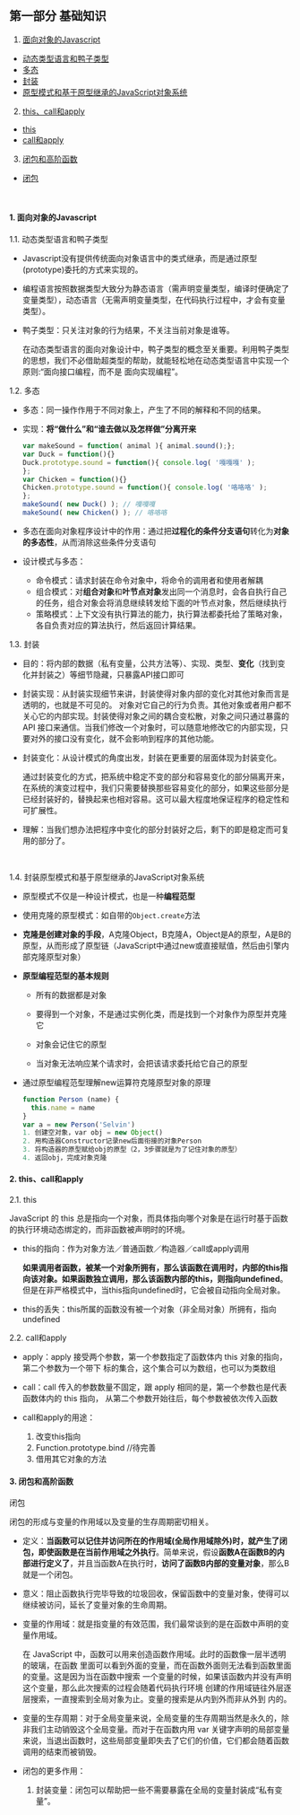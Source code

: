 ## 第一部分 基础知识

1. [面向对象的Javascript](#1)
  * [动态类型语言和鸭子类型](#1.1)
  * [多态](#1.2)
  * [封装](#1.3)
  * [原型模式和基于原型继承的JavaScript对象系统](#1.4)

2. [this、call和apply](#2)
  * [this](#2.1)
  * [call和apply](#2.2)

3. [闭包和高阶函数](#3)
  * [闭包](#3.1)

   ​

#### <a name="1">1. 面向对象的Javascript</a>


  <a name="#1.1">1.1. 动态类型语言和鸭子类型</a>

  * Javascript没有提供传统面向对象语言中的类式继承，而是通过原型(prototype)委托的方式来实现的。

  * 编程语言按照数据类型大致分为静态语言（需声明变量类型，编译时便确定了变量类型），动态语言（无需声明变量类型，在代码执行过程中，才会有变量类型）。
  
  * 鸭子类型：只关注对象的行为结果，不关注当前对象是谁等。

    在动态类型语言的面向对象设计中，鸭子类型的概念至关重要。利用鸭子类型的思想，我们不必借助超类型的帮助，就能轻松地在动态类型语言中实现一个原则:“面向接口编程，而不是 面向实现编程”。



  <a name="#1.2">1.2. 多态</a>

  * 多态：同一操作作用于不同对象上，产生了不同的解释和不同的结果。

  * 实现：**将“做什么”和“谁去做以及怎样做”分离开来**

      ```javascript
      var makeSound = function( animal ){ animal.sound();};
      var Duck = function(){}
      Duck.prototype.sound = function(){ console.log( '嘎嘎嘎' );
      };
      var Chicken = function(){}
      Chicken.prototype.sound = function(){ console.log( '咯咯咯' );
      };
      makeSound( new Duck() ); // 嘎嘎嘎
      makeSound( new Chicken() ); // 咯咯咯
      ```

  * 多态在面向对象程序设计中的作用：通过把**过程化的条件分支语句**转化为**对象的多态性**，从而消除这些条件分支语句

  * 设计模式与多态：

    * 命令模式：请求封装在命令对象中，将命令的调用者和使用者解耦
    * 组合模式：对**组合对象**和**叶节点对象**发出同一个消息时，会各自执行自己的任务，组合对象会将消息继续转发给下面的叶节点对象，然后继续执行
    * 策略模式：上下文没有执行算法的能力，执行算法都委托给了策略对象，各自负责对应的算法执行，然后返回计算结果。



  <a name="#1.3">1.3. 封装</a>

  * 目的：将内部的数据（私有变量，公共方法等）、实现、类型、**变化**（找到变化并封装之）等细节隐藏，只暴露API接口即可

  * 封装实现：从封装实现细节来讲，封装使得对象内部的变化对其他对象而言是透明的，也就是不可见的。 对象对它自己的行为负责。其他对象或者用户都不关心它的内部实现。封装使得对象之间的耦合变松散，对象之间只通过暴露的 API 接口来通信。当我们修改一个对象时，可以随意地修改它的内部实现，只要对外的接口没有变化，就不会影响到程序的其他功能。

  * 封装变化：从设计模式的角度出发，封装在更重要的层面体现为封装变化。
    
    通过封装变化的方式，把系统中稳定不变的部分和容易变化的部分隔离开来，在系统的演变过程中，我们只需要替换那些容易变化的部分，如果这些部分是已经封装好的，替换起来也相对容易。这可以最大程度地保证程序的稳定性和可扩展性。

  * 理解：当我们想办法把程序中变化的部分封装好之后，剩下的即是稳定而可复用的部分了。

    ​

  <a name="#1.4">1.4. 封装原型模式和基于原型继承的JavaScript对象系统</a>

  * 原型模式不仅是一种设计模式，也是一种**编程范型**

  * 使用克隆的原型模式：如自带的`Object.create`方法

  * **克隆是创建对象的手段**，A克隆Object，B克隆A，Object是A的原型，A是B的原型，从而形成了原型链（JavaScript中通过new或直接赋值，然后由引擎内部克隆原型对象）

  * **原型编程范型的基本规则**

    * 所有的数据都是对象

    * 要得到一个对象，不是通过实例化类，而是找到一个对象作为原型并克隆它

    * 对象会记住它的原型

    * 当对象无法响应某个请求时，会把该请求委托给它自己的原型

  * 通过原型编程范型理解new运算符克隆原型对象的原理

    ```javascript
    function Person (name) {
      this.name = name
    }
    var a = new Person('Selvin')
    1. 创建空对象，var obj = new Object()
    2. 用构造器Constructor记录new后面衔接的对象Person
    3. 将构造器的原型赋给obj的原型（2，3步骤就是为了记住对象的原型）
    4. 返回obj，完成对象克隆
    ```




#### <a name="#2">2. this、call和apply</a>

  <a name="#2.1">2.1. this</a>

  JavaScript 的 this 总是指向一个对象，而具体指向哪个对象是在运行时基于函数的执行环境动态绑定的，而非函数被声明时的环境。

  * this的指向：作为对象方法／普通函数／构造器／call或apply调用

    **如果调用者函数，被某一个对象所拥有，那么该函数在调用时，内部的this指向该对象。如果函数独立调用，那么该函数内部的this，则指向undefined**。但是在非严格模式中，当this指向undefined时，它会被自动指向全局对象。

  * this的丢失：this所属的函数没有被一个对象（非全局对象）所拥有，指向undefined

  ​<a name="#2.2">2.2. call和apply</a>

  * apply：apply 接受两个参数，第一个参数指定了函数体内 this 对象的指向，第二个参数为一个带下 标的集合，这个集合可以为数组，也可以为类数组

  * call：call 传入的参数数量不固定，跟 apply 相同的是，第一个参数也是代表函数体内的 this 指向， 从第二个参数开始往后，每个参数被依次传入函数

  * call和apply的用途：

    1. 改变this指向
    2. Function.prototype.bind //待完善
    3. 借用其它对象的方法


#### <a name="#3">3. 闭包和高阶函数</a>

  <a name="3.1">闭包</a>

  闭包的形成与变量的作用域以及变量的生存周期密切相关。

  * 定义：**当函数可以记住并访问所在的作用域(全局作用域除外)时，就产生了闭包，即使函数是在当前作用域之外执行**。简单来说，假设**函数A在函数B的内部进行定义了**，并且当函数A在执行时，**访问了函数B内部的变量对象**，那么B就是一个闭包。

  * 意义：阻止函数执行完毕导致的垃圾回收，保留函数中的变量对象，使得可以继续被访问，延长了变量对象的生命周期。

  * 变量的作用域：就是指变量的有效范围，我们最常谈到的是在函数中声明的变量作用域。

    在 JavaScript 中，函数可以用来创造函数作用域。此时的函数像一层半透明的玻璃，在函数 里面可以看到外面的变量，而在函数外面则无法看到函数里面的变量。这是因为当在函数中搜索 一个变量的时候，如果该函数内并没有声明这个变量，那么此次搜索的过程会随着代码执行环境 创建的作用域链往外层逐层搜索，一直搜索到全局对象为止。变量的搜索是从内到外而非从外到 内的。

  * 变量的生存周期：对于全局变量来说，全局变量的生存周期当然是永久的，除非我们主动销毁这个全局变量。而对于在函数内用 var 关键字声明的局部变量来说，当退出函数时，这些局部变量即失去了它们的价值，它们都会随着函数调用的结束而被销毁。
​			
  * 闭包的更多作用：

    1. 封装变量：闭包可以帮助把一些不需要暴露在全局的变量封装成“私有变量”。 
​	



​	